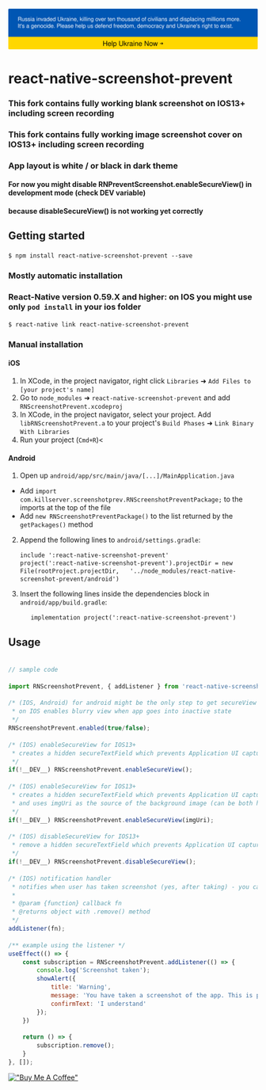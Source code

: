 [![SWUbanner](https://raw.githubusercontent.com/vshymanskyy/StandWithUkraine/main/banner2-direct.svg)](https://github.com/vshymanskyy/StandWithUkraine/blob/main/docs/README.md)

# react-native-screenshot-prevent

### This fork contains fully working blank screenshot on IOS13+ including screen recording
### This fork contains fully working image screenshot cover on IOS13+ including screen recording
### App layout is white / or black in dark theme

#### For now you might disable RNPreventScreenshot.enableSecureView() in development mode (check __DEV__ variable)
#### because disableSecureView() is not working yet correctly


## Getting started

`$ npm install react-native-screenshot-prevent --save`

### Mostly automatic installation

### React-Native version 0.59.X and higher: on IOS you might use only `pod install` in your ios folder

`$ react-native link react-native-screenshot-prevent`

### Manual installation


#### iOS

1. In XCode, in the project navigator, right click `Libraries` ➜ `Add Files to [your project's name]`
2. Go to `node_modules` ➜ `react-native-screenshot-prevent` and add `RNScreenshotPrevent.xcodeproj`
3. In XCode, in the project navigator, select your project. Add `libRNScreenshotPrevent.a` to your project's `Build Phases` ➜ `Link Binary With Libraries`
4. Run your project (`Cmd+R`)<

#### Android

1. Open up `android/app/src/main/java/[...]/MainApplication.java`
  - Add `import com.killserver.screenshotprev.RNScreenshotPreventPackage;` to the imports at the top of the file
  - Add `new RNScreenshotPreventPackage()` to the list returned by the `getPackages()` method
2. Append the following lines to `android/settings.gradle`:
  	```
  	include ':react-native-screenshot-prevent'
  	project(':react-native-screenshot-prevent').projectDir = new File(rootProject.projectDir, 	'../node_modules/react-native-screenshot-prevent/android')
  	```
3. Insert the following lines inside the dependencies block in `android/app/build.gradle`:
  	```
       implementation project(':react-native-screenshot-prevent')
  	```



## Usage
```javascript

// sample code

import RNScreenshotPrevent, { addListener } from 'react-native-screenshot-prevent';

/* (IOS, Android) for android might be the only step to get secureView
 * on IOS enables blurry view when app goes into inactive state
 */
RNScreenshotPrevent.enabled(true/false);

/* (IOS) enableSecureView for IOS13+ 
 * creates a hidden secureTextField which prevents Application UI capture on screenshots
 */
if(!__DEV__) RNScreenshotPrevent.enableSecureView();

/* (IOS) enableSecureView for IOS13+ 
 * creates a hidden secureTextField which prevents Application UI capture on screenshots
 * and uses imgUri as the source of the background image (can be both https://, file:///)
 */
if(!__DEV__) RNScreenshotPrevent.enableSecureView(imgUri);

/* (IOS) disableSecureView for IOS13+ 
 * remove a hidden secureTextField which prevents Application UI capture on screenshots
 */
if(!__DEV__) RNScreenshotPrevent.disableSecureView();

/* (IOS) notification handler
 * notifies when user has taken screenshot (yes, after taking) - you can show alert or do some actions
 *
 * @param {function} callback fn
 * @returns object with .remove() method
 */
addListener(fn);

/** example using the listener */
useEffect(() => {
	const subscription = RNScreenshotPrevent.addListener(() => {
		console.log('Screenshot taken');
		showAlert({
			title: 'Warning',
			message: 'You have taken a screenshot of the app. This is prohibited due to security reasons.',
			confirmText: 'I understand'
		});
	})

	return () => {
		subscription.remove();
	}
}, []);

```

  
[!["Buy Me A Coffee"](https://www.buymeacoffee.com/assets/img/custom_images/orange_img.png)](https://www.buymeacoffee.com/killeserver)
